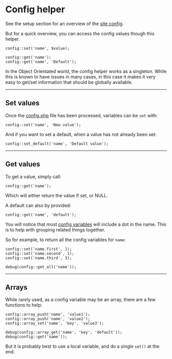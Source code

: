 
# Config helper

See the setup section for an overview of the [site config](../../doc/setup/config.md).

But for a quick overview, you can access the config values though this helper.

	config::set('name', $value);

	config::get('name');
	config::get('name', 'Default');

In the Object Orientated world, the config helper works as a singleton. While this is known to have issues in many cases, in this case it makes it very easy to get/set information that should be globally available.

---

## Set values

Once the [config.php](../../doc/setup/config.md) file has been processed, variables can be `set` with:

	config::set('name', 'New value');

And if you want to set a default, when a value has not already been set:

	config::set_default('name', 'Default value');

---

## Get values

To get a value, simply call:

	config::get('name');

Which will either return the value if set, or NULL.

A default can also by provided:

	config::get('name', 'default');

You will notice that most [config variables](../../doc/setup/config.md) will include a dot in the name. This is to help with grouping related things together.

So for example, to return all the config variables for `name`:

	config::set('name.first', 1);
	config::set('name.second', 1);
	config::set('name.third', 3);

	debug(config::get_all('name'));

---

## Arrays

While rarely used, as a config variable may be an array, there are a few functions to help:

	config::array_push('name', 'value1');
	config::array_push('name', 'value2');
	config::array_set('name', 'key', 'value3');

	debug(config::array_get('name', 'key', 'default'));
	debug(config::get('name'));

But it is probably best to use a local variable, and do a single `set()` at the end.
